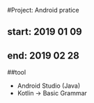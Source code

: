 #Project: Android pratice

## start: 2019 01 09
## end: 2019 02 28

##tool
- Android Studio (Java)
- Kotlin -> Basic Grammar

##

